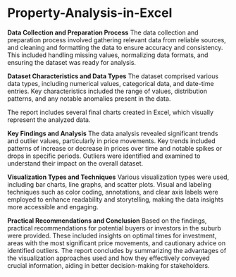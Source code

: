 # Property-Analysis-in-Excel
**Data Collection and Preparation Process**
The data collection and preparation process involved gathering relevant data from reliable sources, and cleaning and formatting the data to ensure accuracy and consistency. This included handling missing values, normalizing data formats, and ensuring the dataset was ready for analysis.

**Dataset Characteristics and Data Types**
The dataset comprised various data types, including numerical values, categorical data, and date-time entries. Key characteristics included the range of values, distribution patterns, and any notable anomalies present in the data.

The report includes several final charts created in Excel, which visually represent the analyzed data. 

**Key Findings and Analysis**
The data analysis revealed significant trends and outlier values, particularly in price movements. Key trends included patterns of increase or decrease in prices over time and notable spikes or drops in specific periods. Outliers were identified and examined to understand their impact on the overall dataset.

**Visualization Types and Techniques**
Various visualization types were used, including bar charts, line graphs, and scatter plots. Visual and labeling techniques such as color coding, annotations, and clear axis labels were employed to enhance readability and storytelling, making the data insights more accessible and engaging.


**Practical Recommendations and Conclusion**
Based on the findings, practical recommendations for potential buyers or investors in the suburb were provided. These included insights on optimal times for investment, areas with the most significant price movements, and cautionary advice on identified outliers. The report concludes by summarizing the advantages of the visualization approaches used and how they effectively conveyed crucial information, aiding in better decision-making for stakeholders.
